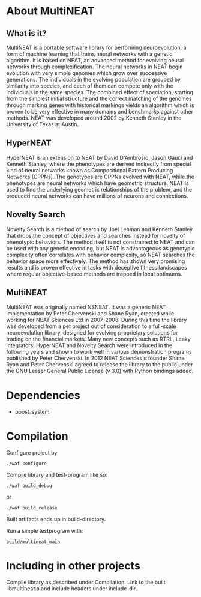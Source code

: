 
About MultiNEAT
===============

What is it?
------------

MultiNEAT is a portable software library for performing neuroevolution, a form of machine learning that trains neural networks with a genetic algorithm. It is based on NEAT, an advanced method for evolving neural networks through complexification. The neural networks in NEAT begin evolution with very simple genomes which grow over successive generations. The individuals in the evolving population are grouped by similarity into species, and each of them can compete only with the individuals in the same species. The combined effect of speciation, starting from the simplest initial structure and the correct matching of the genomes through marking genes with historical markings yields an algorithm which is proven to be very effective in many domains and benchmarks against other methods. NEAT was developed around 2002 by Kenneth Stanley in the University of Texas at Austin.

HyperNEAT
---------

HyperNEAT is an extension to NEAT by David D'Ambrosio, Jason Gauci and Kenneth Stanley, where the phenotypes are derived indirectly from special kind of neural networks known as Compositional Pattern Producing Networks (CPPNs). The genotypes are CPPNs evolved with NEAT, while the phenotypes are neural networks which have geometric structure. NEAT is used to find the underlying geometric relationships of the problem, and the produced neural networks can have millions of neurons and connections.


Novelty Search
--------------


Novelty Search is a method of search by Joel Lehman and Kenneth Stanley that drops the concept of objectives and searches instead for novelty of phenotypic behaviors. The method itself is not constrained to NEAT and can be used with any genetic encoding, but NEAT is advantageous as genotypic complexity often correlates with behavior complexity, so NEAT searches the behavior space more effectively. The method has shown very promising results and is proven effective in tasks with deceptive fitness landscapes where regular objective-based methods are trapped in local optimums.


MultiNEAT
---------

MultiNEAT was originally named NSNEAT. It was a generic NEAT implementation by Peter Chervenski and Shane Ryan, created while working for NEAT Sciences Ltd in 2007-2008. During this time the library was developed from a pet project out of consideration to a full-scale neuroevolution library, designed for evolving proprietary solutions for trading on the financial markets. Many new concepts such as RTRL, Leaky integrators, HyperNEAT and Novelty Search were introduced in the following years and shown to work well in various demonstration programs published by Peter Chervenski. In 2012 NEAT Sciences's founder Shane Ryan and Peter Chervenski agreed to release the library to the public under the GNU Lesser General Public License (v 3.0) with Python bindings added.


Dependencies
============

 * boost_system


Compilation
===========

Configure project by

    ./waf configure

Compile library and test-program like so:

    ./waf build_debug

or

    ./waf build_release

Built artifacts ends up in build-directory.

Run a simple testprogram with:

    build/multineat_main


Including in other projects
===========================

Compile library as described under Compilation. Link to the built
libmultineat.a and include headers under include-dir.
